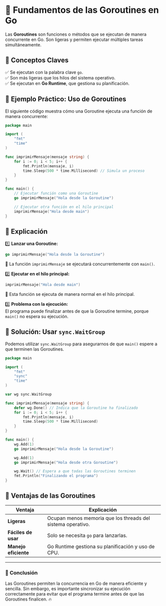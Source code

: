 # 📌 Fundamentos de las Goroutines en Go

Las **Goroutines** son funciones o métodos que se ejecutan de manera concurrente en Go. Son ligeras y permiten ejecutar múltiples tareas simultáneamente.

## 📌 Conceptos Claves
✅ Se ejecutan con la palabra clave `go`.  
✅ Son más ligeras que los hilos del sistema operativo.  
✅ Se ejecutan en **Go Runtime**, que gestiona su planificación.

## 🔹 Ejemplo Práctico: Uso de Goroutines
El siguiente código muestra cómo una Goroutine ejecuta una función de manera concurrente:

```go
package main

import (
	"fmt"
	"time"
)

func imprimirMensaje(mensaje string) {
	for i := 0; i < 5; i++ {
		fmt.Println(mensaje, i)
		time.Sleep(500 * time.Millisecond) // Simula un proceso
	}
}

func main() {
	// Ejecutar función como una Goroutine
	go imprimirMensaje("Hola desde la Goroutine")

	// Ejecutar otra función en el hilo principal
	imprimirMensaje("Hola desde main")
}
```

## 📌 Explicación
1️⃣ **Lanzar una Goroutine:**  
```go
go imprimirMensaje("Hola desde la Goroutine")
```
📌 La función `imprimirMensaje` se ejecutará concurrentemente con `main()`.

2️⃣ **Ejecutar en el hilo principal:**  
```go
imprimirMensaje("Hola desde main")
```
📌 Esta función se ejecuta de manera normal en el hilo principal.

3️⃣ **Problema con la ejecución:**  
El programa puede finalizar antes de que la Goroutine termine, porque `main()` no espera su ejecución.

## 🔹 Solución: Usar `sync.WaitGroup`
Podemos utilizar `sync.WaitGroup` para asegurarnos de que `main()` espere a que terminen las Goroutines.

```go
package main

import (
	"fmt"
	"sync"
	"time"
)

var wg sync.WaitGroup

func imprimirMensaje(mensaje string) {
	defer wg.Done() // Indica que la Goroutine ha finalizado
	for i := 0; i < 5; i++ {
		fmt.Println(mensaje, i)
		time.Sleep(500 * time.Millisecond)
	}
}

func main() {
	wg.Add(1)
	go imprimirMensaje("Hola desde la Goroutine")

	wg.Add(1)
	go imprimirMensaje("Hola desde otra Goroutine")

	wg.Wait() // Espera a que todas las Goroutines terminen
	fmt.Println("Finalizando el programa")
}
```

## 🔹 Ventajas de las Goroutines
| Ventaja           | Explicación |
|------------------|-------------|
| **Ligeras** | Ocupan menos memoria que los threads del sistema operativo. |
| **Fáciles de usar** | Solo se necesita `go` para lanzarlas. |
| **Manejo eficiente** | Go Runtime gestiona su planificación y uso de CPU. |

---

### 🚀 **Conclusión**
Las Goroutines permiten la concurrencia en Go de manera eficiente y sencilla. Sin embargo, es importante sincronizar su ejecución correctamente para evitar que el programa termine antes de que las Goroutines finalicen. 🔥
